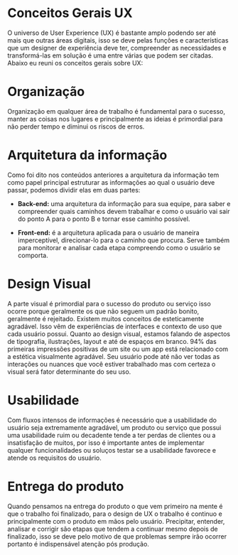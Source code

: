 # Conceitos Gerais UX

O universo de User Experience (UX) é bastante amplo podendo ser até mais que outras áreas digitais, isso se deve pelas funções e características que um designer de experiência deve ter, compreender as necessidades e transformá-las em solução é uma entre várias que podem ser citadas. Abaixo eu reuni os conceitos gerais sobre UX:

# Organização

Organização em qualquer área de trabalho é fundamental para o sucesso, manter as coisas nos lugares e principalmente as ideias é primordial para não perder tempo e diminui os riscos de erros.

# Arquitetura da informação 

Como foi dito nos conteúdos anteriores a arquitetura da informação tem como papel principal estruturar as informações ao qual o usuário deve passar, podemos dividir elas em duas partes:

* **Back-end:** uma arquitetura da informação para sua equipe, para saber e compreender quais caminhos devem trabalhar e como o usuário vai sair do ponto A para o ponto B e tornar esse caminho possível.

* **Front-end:** é a arquitetura aplicada para o usuário de maneira imperceptível, direcionar-lo para o caminho que procura.
Serve também para monitorar e analisar cada etapa compreendo como o usuário se comporta.

# Design Visual

A parte visual é primordial para o sucesso do produto ou serviço isso ocorre porque geralmente os que não seguem um padrão bonito, geralmente é rejeitado. Existem muitos conceitos de esteticamente agradável. Isso vêm de experiências de interfaces e contexto de uso que cada usuário possui. Quanto ao design visual, estamos falando de aspectos de tipografia, ilustrações, layout e até de espaços em branco. 94% das primeiras impressões positivas de um site ou um app está relacionado com a estética visualmente agradável. Seu usuário pode até não ver todas as interações ou nuances que você estiver trabalhado mas com certeza o visual será fator determinante do seu uso.

# Usabilidade 

Com fluxos intensos de informações é necessário que a usabilidade do usuário seja extremamente agradável, um produto ou serviço que possui uma usabilidade ruim ou decadente tende a ter perdas de clientes ou a insatisfação de muitos, por isso é importante antes de implementar qualquer funcionalidades ou soluços testar se a usabilidade favorece e atende os requisitos do usuário.

# Entrega do produto 

Quando pensamos na entrega do produto o que vem primeiro na mente é que o trabalho foi finalizado, para o design de UX o trabalho é continuo e principalmente com o produto em mãos pelo usuário. Precipitar, entender, analisar e corrigir são etapas que tendem a continuar mesmo depois de finalizado, isso se deve pelo motivo de que problemas sempre irão ocorrer portanto é indispensável atenção pós produção.